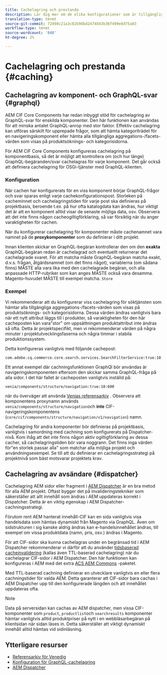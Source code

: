 ```yaml
---
title: Cachelagring och prestanda
description: Lär dig mer om de olika konfigurationer som är tillgängliga för att aktivera GraphQL och innehållscachning för att optimera prestanda för implementeringen av din e-handel.
translation-type: tm+mt
source-git-commit: 72d98c21a3c02b98bd2474843b36f499e8d75a03
workflow-type: tm+mt
source-wordcount: '848'
ht-degree: 2%

---
```



# Cachelagring och prestanda {#caching}

## Cachelagring av komponent- och GraphQL-svar {#graphql}

AEM CIF Core Components har redan inbyggt stöd för cachelagring av GraphQL-svar för enskilda komponenter. Den här funktionen kan användas för att minska antalet GraphQL-anrop med stor faktor. Effektiv cachelagring kan utföras särskilt för upprepade frågor, som att hämta kategoriträdet för en navigeringskomponent eller hämta alla tillgängliga aggregations-/facets-värden som visas på produktsöknings- och kategorisidorna.

För AEM CIF Core Components konfigureras cachelagring på komponentbasis, så det är möjligt att kontrollera om (och hur länge) GraphQL-begäranden/svar cachelagras för varje komponent. Det går också att definiera cachelagring för OSGi-tjänster med GraphQL-klienten.

### Konfiguration

När cachen har konfigurerats för en viss komponent börjar GraphQL-frågor och svar sparas enligt varje cachekonfigurationspost. Storleken på cacheminnet och cachelagringstiden för varje post ska definieras på projektbasis, beroende t.ex. på hur ofta katalogdata kan ändras, hur viktigt det är att en komponent alltid visar de senaste möjliga data, osv. Observera att det inte finns någon cacheogiltigförklaring, så var försiktig när du anger varaktigheten för cachen.

När du konfigurerar cachelagring för komponenter måste cachenamnet vara namnet på de **proxykomponenter** som du definierar i ditt projekt.

Innan klienten skickar en GraphQL-begäran kontrollerar den om den **exakta** GraphQL-begäran redan är cachelagrad och eventuellt returnerar det cachelagrade svaret. För att matcha måste GraphQL-begäran matcha exakt, d.v.s. frågan, åtgärdsnamnet (om det finns något), variablerna (om sådana finns) MÅSTE alla vara lika med den cachelagrade begäran, och alla anpassade HTTP-rubriker som kan anges MÅSTE också vara desamma. Magento-huvudet MÅSTE till exempel matcha. `Store`

### Exempel

Vi rekommenderar att du konfigurerar viss cachelagring för söktjänsten som hämtar alla tillgängliga aggregations-/facets-värden som visas på produktsöknings- och kategorisidorna. Dessa värden ändras vanligtvis bara när ett nytt attribut läggs till i produkter, så varaktigheten för den här cacheposten kan vara&quot;stor&quot; om uppsättningen produktattribut inte ändras så ofta. Detta är projektspecifikt, men vi rekommenderar värden på några minuter i projektutvecklingsfaserna och några timmar i stabila produktionssystem.

Detta konfigureras vanligtvis med följande cachepost:

```
com.adobe.cq.commerce.core.search.services.SearchFilterService:true:10:3600
```

Ett annat exempel där cachningsfunktionen GraphQl bör användas är navigeringskomponenten eftersom den skickar samma GraphQL-fråga på alla sidor. I det här fallet är cacheposten vanligtvis inställd på:

```
venia/components/structure/navigation:true:10:600
```

när du överväger att använda [Venias referensarkiv](https://github.com/adobe/aem-cif-guides-venia) . Observera att komponentens proxynamn används `venia/components/structure/navigation`och **inte** CIF-navigeringskomponentens (`core/cif/components/structure/navigation/v1/navigation`) namn.

Cachelagring för andra komponenter bör definieras på projektbasis, vanligtvis i samordning med cachning som konfigurerats på Dispatcher-nivå. Kom ihåg att det inte finns någon aktiv ogiltigförklaring av dessa cacher, så cachelagringstiden bör vara noggrann. Det finns inga värden för&quot;en storlek passar alla&quot; som matchar alla möjliga projekt och användningsexempel. Se till att du definierar en cachelagringsstrategi på projektnivå som bäst motsvarar projektets krav.

## Cachelagring av avsändare {#dispatcher}

Cachelagring AEM sidor eller fragment i [AEM Dispatcher](https://docs.adobe.com/content/help/en/experience-manager-dispatcher/using/dispatcher.html) är en bra metod för alla AEM projekt. Oftast bygger det på invalideringstekniker som säkerställer att allt innehåll som ändras i AEM uppdateras korrekt i Dispatcher. Detta är en viktig egenskap i AEM Dispatcher-cachningsstrategi.

Förutom rent AEM hanterat innehåll-CIF kan en sida vanligtvis visa handelsdata som hämtas dynamiskt från Magento via GraphQL. Även om sidstrukturen i sig kanske aldrig ändras kan e-handelsinnehållet ändras, till exempel om vissa produktdata (namn, pris, osv.) ändras i Magento.

För att CIF-sidor ska kunna cachelagras under en begränsad tid i AEM Dispatcher rekommenderar vi därför att du använder [tidsbaserad cacheinvalidering](https://docs.adobe.com/content/help/en/experience-manager-dispatcher/using/configuring/dispatcher-configuration.html#configuring-time-based-cache-invalidation-enablettl) (kallas även TTL-baserad cachelagring) när du cachelagrar CIF-sidor i AEM Dispatcher. Den här funktionen kan konfigureras i AEM med det extra [ACS AEM Commons](https://adobe-consulting-services.github.io/acs-aem-commons/) -paketet.

Med TTL-baserad cachning definierar en utvecklare vanligtvis en eller flera cachningstider för valda AEM. Detta garanterar att CIF-sidor bara cachas i AEM Dispatcher upp till den konfigurerade längden och att innehållet uppdateras ofta.

>[!NOTE]
>
>Data på serversidan kan cachas av AEM dispatcher, men vissa CIF-komponenter som `product`, `productlist`och `searchresults` komponenter hämtar vanligtvis alltid produktpriser på nytt i en webbläsarbegäran på klientsidan när sidan läses in. Detta säkerställer att viktigt dynamiskt innehåll alltid hämtas vid sidinläsning.

## Ytterligare resurser

- [Referensarkiv för Venedig](https://github.com/adobe/aem-cif-guides-venia)
- [Konfiguration för GraphQL-cachelagring](https://github.com/adobe/commerce-cif-graphql-client#caching)
- [AEM Dispatcher](https://docs.adobe.com/content/help/en/experience-manager-dispatcher/using/dispatcher.html)